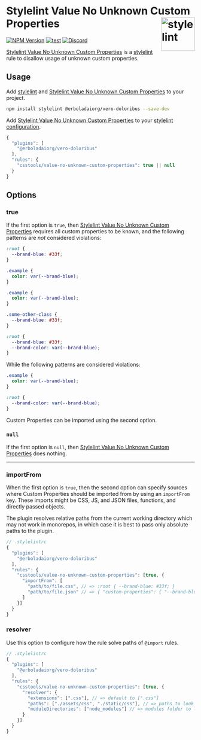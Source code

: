 # Stylelint Value No Unknown Custom Properties [<img src="https://jonathantneal.github.io/stylelint-logo.svg" alt="stylelint" width="90" height="90" align="right">][stylelint]

[![NPM Version][npm-img]][npm-url]
[![test][test-badge]][test-url]
[![Discord][discord-badge]][discord]

[Stylelint Value No Unknown Custom Properties] is a [stylelint] rule to disallow usage of
unknown custom properties.

## Usage

Add [stylelint] and [Stylelint Value No Unknown Custom Properties] to your project.

```bash
npm install stylelint @erboladaiorg/vero-doloribus --save-dev
```

Add [Stylelint Value No Unknown Custom Properties] to your [stylelint configuration].

```js
{
  "plugins": [
    "@erboladaiorg/vero-doloribus"
  ],
  "rules": {
    "csstools/value-no-unknown-custom-properties": true || null
  }
}
```

## Options

### true

If the first option is `true`, then [Stylelint Value No Unknown Custom Properties]
requires all custom properties to be known, and the following patterns are
_not_ considered violations:

```css
:root {
  --brand-blue: #33f;
}

.example {
  color: var(--brand-blue);
}
```

```css
.example {
  color: var(--brand-blue);
}

.some-other-class {
  --brand-blue: #33f;
}
```

```css
:root {
  --brand-blue: #33f;
  --brand-color: var(--brand-blue);
}
```

While the following patterns are considered violations:

```css
.example {
  color: var(--brand-blue);
}
```

```css
:root {
  --brand-color: var(--brand-blue);
}
```

Custom Properties can be imported using the second option.

### `null`

If the first option is `null`, then
[Stylelint Value No Unknown Custom Properties] does nothing.

---

### importFrom

When the first option is `true`, then the second option can specify sources
where Custom Properties should be imported from by using an `importFrom` key.
These imports might be CSS, JS, and JSON files, functions, and directly passed
objects.

The plugin resolves relative paths from the current working directory
which may not work in monorepos, in which case it is best to pass only absolute
paths to the plugin.

```js
// .stylelintrc
{
  "plugins": [
    "@erboladaiorg/vero-doloribus"
  ],
  "rules": {
    "csstools/value-no-unknown-custom-properties": [true, {
      "importFrom": [
        "path/to/file.css", // => :root { --brand-blue: #33f; }
        "path/to/file.json" // => { "custom-properties": { "--brand-blue": "#33f" } }
      ]
    }]
  }
}
```

### resolver

Use this option to configure how the rule solve paths of `@import` rules.

```js
// .stylelintrc
{
  "plugins": [
    "@erboladaiorg/vero-doloribus"
  ],
  "rules": {
    "csstools/value-no-unknown-custom-properties": [true, {
      "resolver": {
        "extensions": [".css"], // => default to [".css"]
        "paths": ["./assets/css", "./static/css"], // => paths to look for files, default to []
        "moduleDirectories": ["node_modules"] // => modules folder to look for files, default to ["node_modules"]
      }
    }]
  }
}
```

[discord]: https://discord.gg/bUadyRwkJS
[discord-badge]: https://shields.io/badge/Discord-5865F2?logo=discord&logoColor=white
[test-badge]: https://github.com/erboladaiorg/vero-doloribus/actions/workflows/test.yml/badge.svg
[test-url]: https://github.com/erboladaiorg/vero-doloribus/actions/workflows/test.yml
[npm-img]: https://img.shields.io/npm/v/@erboladaiorg/vero-doloribus.svg
[npm-url]: https://www.npmjs.com/package/@erboladaiorg/vero-doloribus

[stylelint]: https://github.com/stylelint/stylelint
[stylelint configuration]: https://stylelint.io/user-guide/configure/
[Stylelint Value No Unknown Custom Properties]: https://github.com/erboladaiorg/vero-doloribus

